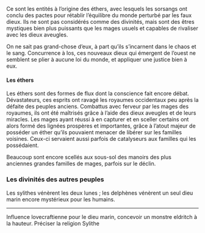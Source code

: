 Ce sont les entités à l’origine des éthers, avec lesquels les sorsangs ont conclu des pactes pour rétablir l’équilibre du monde perturbé par les faux dieux. Ils ne sont pas considérés comme des divinités, mais sont des êtres mystiques bien plus puissants que les mages usuels et capables de rivaliser avec les dieux aveugles.

On ne sait pas grand-chose d’eux, à part qu’ils s’incarnent dans le chaos et le sang. Concurrence à Ios, ces nouveaux dieux qui émergent de l’ouest ne semblent se plier à aucune loi du monde, et appliquer une justice bien à eux.

#### Les éthers

Les éthers sont des formes de flux dont la conscience fait encore débat. Dévastateurs, ces esprits ont ravagé les royaumes occidentaux peu après la défaite des peuples anciens. Combattus avec ferveur par les mages des royaumes, ils ont été maîtrisés grâce à l’aide des dieux aveugles et de leurs miracles. Les mages ayant réussi à en capturer et en sceller certains ont alors formé des lignées prospères et importantes, grâce à l’atout majeur de posséder un éther qu’ils pouvaient menacer de libérer sur les familles voisines. Ceux-ci servaient aussi parfois de catalyseurs aux familles qui les possédaient.

Beaucoup sont encore scellés aux sous-sol des manoirs des plus anciennes grandes familles de mages, parfois sur le déclin.

### Les divinités des autres peuples

Les sylithes vénèrent les deux lunes ; les delphènes vénèrent un seul dieu marin encore mystérieux pour les humains.

---

Influence lovecraftienne pour le dieu marin, concevoir un monstre eldritch à la hauteur. Préciser la religion Sylithe